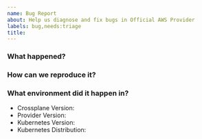 ```yaml
---
name: Bug Report
about: Help us diagnose and fix bugs in Official AWS Provider
labels: bug,needs:triage
title: 
---
```

<!--
Thank you for helping to improve Official AWS Provider!

Please be sure to search for open issues before raising a new one. We use issues
for bug reports and feature requests.
-->

### What happened?
<!--
Please let us know what behaviour you expected and how Official AWS Provider diverged from
that behaviour.
-->

### How can we reproduce it?
<!--
Help us to reproduce your bug as succinctly and precisely as possible. Artifacts
such as example manifests or a script that triggers the issue are highly
appreciated!
-->

### What environment did it happen in?

* Crossplane Version:
* Provider Version:
* Kubernetes Version: <!-- use `kubectl version` --> 
* Kubernetes Distribution: <!-- EKS, AKS, GKE, OpenShift, etc. -->
